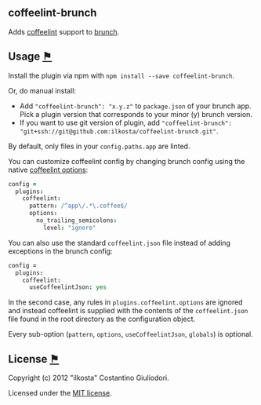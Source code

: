 ## coffeelint-brunch
Adds [coffeelint](http://www.coffeelint.org) support to
[brunch](http://brunch.io).

## Usage <a name="usage" href="#usage" title="Link to this section">⚑</a>
Install the plugin via npm with `npm install --save coffeelint-brunch`.

Or, do manual install:

* Add `"coffeelint-brunch": "x.y.z"` to `package.json` of your brunch app.
  Pick a plugin version that corresponds to your minor (y) brunch version.
* If you want to use git version of plugin, add
`"coffeelint-brunch": "git+ssh://git@github.com:ilkosta/coffeelint-brunch.git"`.

By default, only files in your `config.paths.app` are linted.

You can customize coffeelint config by changing brunch config using the native [coffeelint options](http://www.coffeelint.org/#options):

```coffeescript
config =
  plugins:
    coffeelint:
      pattern: /^app\/.*\.coffee$/
      options:
        no_trailing_semicolons:
          level: "ignore"
```

You can also use the standard `coffeelint.json` file instead of adding exceptions in the brunch config:

```coffeescript
config =
  plugins:
    coffeelint:
      useCoffeelintJson: yes
```

In the second case, any rules in `plugins.coffeelint.options` are ignored and instead coffeelint is supplied with the contents of the `coffeelint.json` file found in the root directory as the configuration object.

Every sub-option (`pattern`, `options`, `useCoffeelintJson`, `globals`) is optional.

## License <a name="license" href="#license" title="Link to this section">⚑</a>
Copyright (c) 2012 "ilkosta" Costantino Giuliodori.

Licensed under the [MIT license](coffeelint-brunch/blob/master/LICENSE-MIT).
